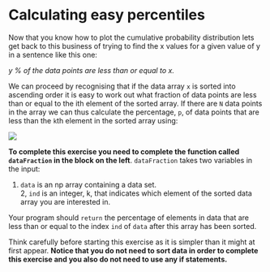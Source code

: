 # Calculating easy percentiles

Now that you know how to plot the cumulative probability distribution lets get back to this business of trying to find the x values for a given value of y in a sentence like this one:

_y % of the data points are less than or equal to x._ 

We can proceed by recognising that if the data array `x` is sorted into ascending order it is easy to work out what fraction of data points are less than or equal to the ith element of the sorted array.  If there are `N` data points in the array we can thus calculate the percentage, `p`, of data points that are less than the `k`th element in the sorted array using:

![](https://render.githubusercontent.com/render/math?math=P=\frac{100k}{N-1})

__To complete this exercise you need to complete the function called `dataFraction` in the block on the left__.  `dataFraction` takes two variables in the input:

1. `data` is an np array containing a data set.  
2, `ind` is an integer, k, that indicates which element of the sorted data array you are interested in.

Your program should `return` the percentage of elements in data that are less than or equal to the index `ind` of `data` after this array has been sorted.

Think carefully before starting this exercise as it is simpler than it might at first appear.  __Notice that you do not need to sort data in order to complete this exercise and you also do not need to use any if statements.__
